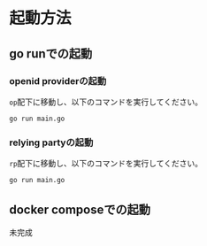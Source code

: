 # 起動方法

## go runでの起動

### openid providerの起動

`op`配下に移動し、以下のコマンドを実行してください。

```
go run main.go
```

### relying partyの起動

`rp`配下に移動し、以下のコマンドを実行してください。

```
go run main.go
```


## docker composeでの起動

未完成
